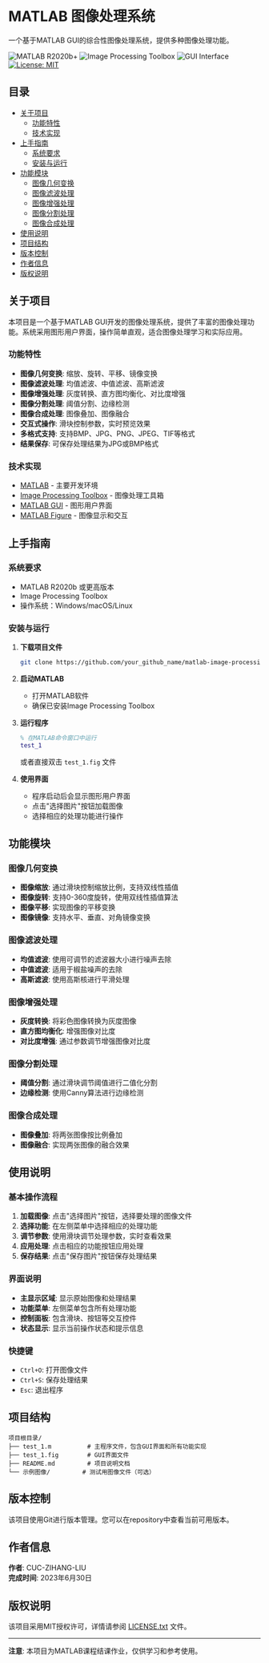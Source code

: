# MATLAB 图像处理系统

一个基于MATLAB GUI的综合性图像处理系统，提供多种图像处理功能。

<!-- PROJECT SHIELDS -->
<p align="left">
  <img src="https://img.shields.io/badge/MATLAB-R2020b+-blue.svg?style=flat-square" alt="MATLAB R2020b+">
  <img src="https://img.shields.io/badge/Image%20Processing-Toolbox-green.svg?style=flat-square" alt="Image Processing Toolbox">
  <img src="https://img.shields.io/badge/GUI-Interface-orange.svg?style=flat-square" alt="GUI Interface">
  <a href="LICENSE.txt">
    <img src="https://img.shields.io/badge/License-MIT-yellow.svg?style=flat-square" alt="License: MIT">
  </a>
</p>

## 目录

- [关于项目](#关于项目)
  - [功能特性](#功能特性)
  - [技术实现](#技术实现)
- [上手指南](#上手指南)
  - [系统要求](#系统要求)
  - [安装与运行](#安装与运行)
- [功能模块](#功能模块)
  - [图像几何变换](#图像几何变换)
  - [图像滤波处理](#图像滤波处理)
  - [图像增强处理](#图像增强处理)
  - [图像分割处理](#图像分割处理)
  - [图像合成处理](#图像合成处理)
- [使用说明](#使用说明)
- [项目结构](#项目结构)
- [版本控制](#版本控制)
- [作者信息](#作者信息)
- [版权说明](#版权说明)

## 关于项目

本项目是一个基于MATLAB GUI开发的图像处理系统，提供了丰富的图像处理功能。系统采用图形用户界面，操作简单直观，适合图像处理学习和实际应用。

### 功能特性
* **图像几何变换**: 缩放、旋转、平移、镜像变换
* **图像滤波处理**: 均值滤波、中值滤波、高斯滤波
* **图像增强处理**: 灰度转换、直方图均衡化、对比度增强
* **图像分割处理**: 阈值分割、边缘检测
* **图像合成处理**: 图像叠加、图像融合
* **交互式操作**: 滑块控制参数，实时预览效果
* **多格式支持**: 支持BMP、JPG、PNG、JPEG、TIF等格式
* **结果保存**: 可保存处理结果为JPG或BMP格式

### 技术实现
* [MATLAB](https://www.mathworks.com/products/matlab.html) - 主要开发环境
* [Image Processing Toolbox](https://www.mathworks.com/products/image.html) - 图像处理工具箱
* [MATLAB GUI](https://www.mathworks.com/help/matlab/gui-development.html) - 图形用户界面
* [MATLAB Figure](https://www.mathworks.com/help/matlab/ref/figure.html) - 图像显示和交互

## 上手指南

### 系统要求
- MATLAB R2020b 或更高版本
- Image Processing Toolbox
- 操作系统：Windows/macOS/Linux

### 安装与运行

1. **下载项目文件**
   ```sh
   git clone https://github.com/your_github_name/matlab-image-processing.git
   ```

2. **启动MATLAB**
   - 打开MATLAB软件
   - 确保已安装Image Processing Toolbox

3. **运行程序**
   ```matlab
   % 在MATLAB命令窗口中运行
   test_1
   ```
   或者直接双击 `test_1.fig` 文件

4. **使用界面**
   - 程序启动后会显示图形用户界面
   - 点击"选择图片"按钮加载图像
   - 选择相应的处理功能进行操作

## 功能模块

### 图像几何变换
- **图像缩放**: 通过滑块控制缩放比例，支持双线性插值
- **图像旋转**: 支持0-360度旋转，使用双线性插值算法
- **图像平移**: 实现图像的平移变换
- **图像镜像**: 支持水平、垂直、对角镜像变换

### 图像滤波处理
- **均值滤波**: 使用可调节的滤波器大小进行噪声去除
- **中值滤波**: 适用于椒盐噪声的去除
- **高斯滤波**: 使用高斯核进行平滑处理

### 图像增强处理
- **灰度转换**: 将彩色图像转换为灰度图像
- **直方图均衡化**: 增强图像对比度
- **对比度增强**: 通过参数调节增强图像对比度

### 图像分割处理
- **阈值分割**: 通过滑块调节阈值进行二值化分割
- **边缘检测**: 使用Canny算法进行边缘检测

### 图像合成处理
- **图像叠加**: 将两张图像按比例叠加
- **图像融合**: 实现两张图像的融合效果

## 使用说明

### 基本操作流程
1. **加载图像**: 点击"选择图片"按钮，选择要处理的图像文件
2. **选择功能**: 在左侧菜单中选择相应的处理功能
3. **调节参数**: 使用滑块调节处理参数，实时查看效果
4. **应用处理**: 点击相应的功能按钮应用处理
5. **保存结果**: 点击"保存图片"按钮保存处理结果

### 界面说明
- **主显示区域**: 显示原始图像和处理结果
- **功能菜单**: 左侧菜单包含所有处理功能
- **控制面板**: 包含滑块、按钮等交互控件
- **状态显示**: 显示当前操作状态和提示信息

### 快捷键
- `Ctrl+O`: 打开图像文件
- `Ctrl+S`: 保存处理结果
- `Esc`: 退出程序

## 项目结构
```
项目根目录/
├── test_1.m          # 主程序文件，包含GUI界面和所有功能实现
├── test_1.fig        # GUI界面文件
├── README.md         # 项目说明文档
└── 示例图像/         # 测试用图像文件（可选）
```

## 版本控制

该项目使用Git进行版本管理。您可以在repository中查看当前可用版本。

## 作者信息

**作者**: CUC-ZIHANG-LIU  
**完成时间**: 2023年6月30日

## 版权说明

该项目采用MIT授权许可，详情请参阅 [LICENSE.txt](LICENSE.txt) 文件。

---

**注意**: 本项目为MATLAB课程结课作业，仅供学习和参考使用。




